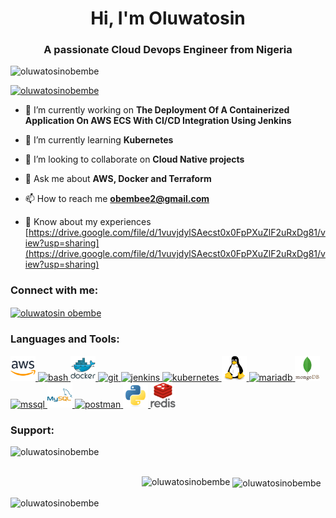 <h1 align="center">Hi, I'm Oluwatosin</h1>
<h3 align="center">A passionate Cloud Devops Engineer from Nigeria</h3>

<p align="left"> <img src="https://komarev.com/ghpvc/?username=oluwatosinobembe&label=Profile%20views&color=0e75b6&style=flat" alt="oluwatosinobembe" /> </p>

<p align="left"> <a href="https://github.com/ryo-ma/github-profile-trophy"><img src="https://github-profile-trophy.vercel.app/?username=oluwatosinobembe" alt="oluwatosinobembe" /></a> </p>

- 🔭 I’m currently working on **The Deployment Of A Containerized Application On AWS ECS With CI/CD Integration Using Jenkins**

- 🌱 I’m currently learning **Kubernetes**

- 👯 I’m looking to collaborate on **Cloud Native projects**

- 💬 Ask me about **AWS, Docker and Terraform**

- 📫 How to reach me **obembee2@gmail.com**

- 📄 Know about my experiences [https://drive.google.com/file/d/1vuvjdylSAecst0x0FpPXuZlF2uRxDg81/view?usp=sharing](https://drive.google.com/file/d/1vuvjdylSAecst0x0FpPXuZlF2uRxDg81/view?usp=sharing)

<h3 align="left">Connect with me:</h3>
<p align="left">
<a href="https://linkedin.com/in/oluwatosin obembe" target="blank"><img align="center" src="https://raw.githubusercontent.com/rahuldkjain/github-profile-readme-generator/master/src/images/icons/Social/linked-in-alt.svg" alt="oluwatosin obembe" height="30" width="40" /></a>
</p>

<h3 align="left">Languages and Tools:</h3>
<p align="left"> <a href="https://aws.amazon.com" target="_blank" rel="noreferrer"> <img src="https://raw.githubusercontent.com/devicons/devicon/master/icons/amazonwebservices/amazonwebservices-original-wordmark.svg" alt="aws" width="40" height="40"/> </a> <a href="https://www.gnu.org/software/bash/" target="_blank" rel="noreferrer"> <img src="https://www.vectorlogo.zone/logos/gnu_bash/gnu_bash-icon.svg" alt="bash" width="40" height="40"/> </a> <a href="https://www.docker.com/" target="_blank" rel="noreferrer"> <img src="https://raw.githubusercontent.com/devicons/devicon/master/icons/docker/docker-original-wordmark.svg" alt="docker" width="40" height="40"/> </a> <a href="https://git-scm.com/" target="_blank" rel="noreferrer"> <img src="https://www.vectorlogo.zone/logos/git-scm/git-scm-icon.svg" alt="git" width="40" height="40"/> </a> <a href="https://www.jenkins.io" target="_blank" rel="noreferrer"> <img src="https://www.vectorlogo.zone/logos/jenkins/jenkins-icon.svg" alt="jenkins" width="40" height="40"/> </a> <a href="https://kubernetes.io" target="_blank" rel="noreferrer"> <img src="https://www.vectorlogo.zone/logos/kubernetes/kubernetes-icon.svg" alt="kubernetes" width="40" height="40"/> </a> <a href="https://www.linux.org/" target="_blank" rel="noreferrer"> <img src="https://raw.githubusercontent.com/devicons/devicon/master/icons/linux/linux-original.svg" alt="linux" width="40" height="40"/> </a> <a href="https://mariadb.org/" target="_blank" rel="noreferrer"> <img src="https://www.vectorlogo.zone/logos/mariadb/mariadb-icon.svg" alt="mariadb" width="40" height="40"/> </a> <a href="https://www.mongodb.com/" target="_blank" rel="noreferrer"> <img src="https://raw.githubusercontent.com/devicons/devicon/master/icons/mongodb/mongodb-original-wordmark.svg" alt="mongodb" width="40" height="40"/> </a> <a href="https://www.microsoft.com/en-us/sql-server" target="_blank" rel="noreferrer"> <img src="https://www.svgrepo.com/show/303229/microsoft-sql-server-logo.svg" alt="mssql" width="40" height="40"/> </a> <a href="https://www.mysql.com/" target="_blank" rel="noreferrer"> <img src="https://raw.githubusercontent.com/devicons/devicon/master/icons/mysql/mysql-original-wordmark.svg" alt="mysql" width="40" height="40"/> </a> <a href="https://postman.com" target="_blank" rel="noreferrer"> <img src="https://www.vectorlogo.zone/logos/getpostman/getpostman-icon.svg" alt="postman" width="40" height="40"/> </a> <a href="https://www.python.org" target="_blank" rel="noreferrer"> <img src="https://raw.githubusercontent.com/devicons/devicon/master/icons/python/python-original.svg" alt="python" width="40" height="40"/> </a> <a href="https://redis.io" target="_blank" rel="noreferrer"> <img src="https://raw.githubusercontent.com/devicons/devicon/master/icons/redis/redis-original-wordmark.svg" alt="redis" width="40" height="40"/> </a> </p>

<h3 align="left">Support:</h3>
<p><a href="https://www.buymeacoffee.com/oluwatosinobembe"> <img align="left" src="https://cdn.buymeacoffee.com/buttons/v2/default-yellow.png" height="50" width="210" alt="oluwatosinobembe" /></a></p><br><br>

<p><img align="left" src="https://github-readme-stats.vercel.app/api/top-langs?username=oluwatosinobembe&show_icons=true&locale=en&layout=compact" alt="oluwatosinobembe" /></p>

<p>&nbsp;<img align="center" src="https://github-readme-stats.vercel.app/api?username=oluwatosinobembe&show_icons=true&locale=en" alt="oluwatosinobembe" /></p>

<p><img align="center" src="https://github-readme-streak-stats.herokuapp.com/?user=oluwatosinobembe&" alt="oluwatosinobembe" /></p>
